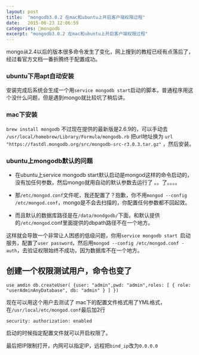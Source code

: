 ```yaml
---
layout: post
title:  "mongodb3.0.2 在mac和ubuntu上开启客户端权限过程"
date:   2015-06-23 12:06:59
categories: 🍃mongodb
excerpt: "mongodb3.0.2 在mac和ubuntu上开启客户端权限过程"
---
```


mongo从2.4以后的版本很多命令发生了变化，网上搜到的教程已经有点落后了，经过看官方文档一番折腾终于配置成功。

### ubuntu下用apt自动安装

安装完成后系统会生成一个用`service mongodb start`启动的脚本，普通程序用这个没什么问题，但是遇到mongo就比较坑了稍后讲。

###  mac下安装

`brew install mongodb`
不过现在提供的最新版是2.6.9的，可以手动去
`/usr/local/homebrew/Library/Formula/mongodb.rb`
把url地址换为
`url "https://fastdl.mongodb.org/src/mongodb-src-r3.0.3.tar.gz"`
，然后安装。

### ubuntu上mongodb默认的问题

* 在ubuntu上service mongodb start默认启动是mongod这样的命令启动的，没有加任何参数，然后mongo就用自动的默认参数去运行了 。。了。。。。

*  那`/etc/mongod.conf`文件呢，我还配置了？抱歉，你不用`mongod --config /etc/mongod.conf`，mongo是不会去扫描的，你配置任何参数都不回起效。

*  而且默认的数据库路径是在`/data/mondgodb/`下面，和默认提供的`/etc/mongod`.conf里面提供的dbpath路径不在一个地方。

这样就会导致一个非常让人困惑的低级问题，你用`service mongodb start `启动服务，配置了`user password`，然后用`mongod --config /etc/mongod.conf -auth`，去验证权限始终不成功，因为数据库不在一个地方。


## 创建一个权限测试用户，命令也变了

    use amdin db.createUser( {user: "admin",pwd: "admin",roles: [ { role: "userAdminAnyDatabase", db: "admin" } ] })

现在可以用这个用户去测试了
mac下的配置文件格式用了YML格式，在`/usr/local/etc/mongod.conf`最后加2行

    security: authorization: enabled

启动的时候指定配置文件就可以开启权限了。

最后把IP限制打开，内网可以指定IP，远程把`bind_ip`改为`0.0.0.0`



